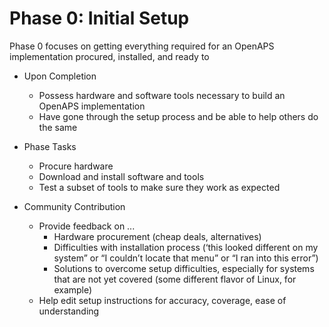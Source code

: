 # Phase 0: Initial Setup

Phase 0 focuses on getting everything required for an OpenAPS implementation procured, installed, and ready to 


* Upon Completion
    * Possess hardware and software tools necessary to build an OpenAPS implementation
    * Have gone through the setup process and be able to help others do the same


* Phase Tasks
    * Procure hardware
    * Download and install software and tools
    * Test a subset of tools to make sure they work as expected
    

* Community Contribution
    * Provide feedback on ...
        * Hardware procurement (cheap deals, alternatives)
        * Difficulties with installation process (‘this looked different on my system” or “I couldn’t locate that menu” or “I ran into this error”)
        * Solutions to overcome setup difficulties, especially for systems that are not yet covered (some different flavor of Linux, for example)
    * Help edit setup instructions for accuracy, coverage, ease of understanding
